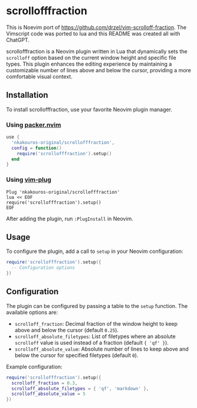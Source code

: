 # scrollofffraction

This is Noevim port of https://github.com/drzel/vim-scrolloff-fraction. The
Vimscript code was ported to lua and this README was created all with ChatGPT.

scrollofffraction is a Neovim plugin written in Lua that dynamically sets the
`scrolloff` option based on the current window height and specific file types.
This plugin enhances the editing experience by maintaining a customizable
number of lines above and below the cursor, providing a more comfortable visual
context.

## Installation

To install scrollofffraction, use your favorite Neovim plugin manager. 

### Using [packer.nvim](https://github.com/wbthomason/packer.nvim)

```lua
use {
  'nkakouros-original/scrollofffraction',
  config = function()
    require('scrollofffraction').setup()
  end
}
```

### Using [vim-plug](https://github.com/junegunn/vim-plug)

```vim
Plug 'nkakouros-original/scrollofffraction'
lua << EOF
require('scrollofffraction').setup()
EOF
```

After adding the plugin, run `:PlugInstall` in Neovim.

## Usage

To configure the plugin, add a call to `setup` in your Neovim configuration:

```lua
require('scrollofffraction').setup({
  -- Configuration options
})
```

## Configuration

The plugin can be configured by passing a table to the `setup` function. The available options are:

- `scrolloff_fraction`: Decimal fraction of the window height to keep above and below the cursor (default `0.25`).
- `scrolloff_absolute_filetypes`: List of filetypes where an absolute `scrolloff` value is used instead of a fraction (default `{ 'qf' }`).
- `scrolloff_absolute_value`: Absolute number of lines to keep above and below the cursor for specified filetypes (default `0`).

Example configuration:

```lua
require('scrollofffraction').setup({
  scrolloff_fraction = 0.3,
  scrolloff_absolute_filetypes = { 'qf', 'markdown' },
  scrolloff_absolute_value = 5
})
```
